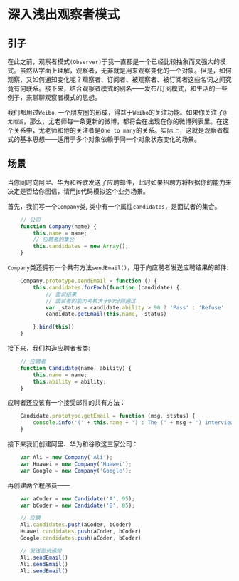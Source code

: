 # 深入浅出观察者模式

## 引子

在此之前，观察者模式`(Observer)`于我一直都是一个已经比较抽象而又强大的模式。虽然从字面上理解，观察者，无非就是用来观察变化的一个对象。但是，如何观察，又如何通知变化呢？观察者、订阅者、被观察者、被订阅者这些名词之间究竟有何联系。接下来，结合观察者模式的别名——发布/订阅模式，和生活的一些例子，来聊聊观察者模式的思想。

我们都用过`Weibo`, 一个朋友圈的形成，得益于`Weibo`的关注功能。如果你关注了`@尤雨溪`，那么，尤老师每一条更新的微博，都将会在出现在你的微博列表里。在这个关系中，尤老师和他的关注者是`One to many`的关系。实际上，这就是观察者模式的基本思想——适用于多个对象依赖于同一个对象状态变化的场景。


## 场景

当你同时向阿里、华为和谷歌发送了应聘邮件，此时如果招聘方将根据你的能力来决定是否给你回信，请用js代码模拟这个业务场景。

首先，我们写一个`Company`类, 类中有一个属性`candidates`，是面试者的集合。
```js
	// 公司
	function Company(name) {
		this.name = name;
		// 应聘者的集合
		this.candidates = new Array();
	}
```
`Company`类还拥有一个共有方法`sendEmail()`，用于向应聘者发送应聘结果的邮件:
```js
	Company.prototype.sendEmail = function () {
		this.candidates.forEach(function (candidate) {
			// 面试结果
			// 面试者的能力考核大于90分则通过
			var _status = candidate.ability > 90 ? 'Pass' : 'Refuse'
			candidate.getEmail(this.name, _status)

		}.bind(this))
	}
```
接下来，我们构造应聘者者类: 
```js
	// 应聘者
	function Candidate(name, ability) {
		this.name = name;
		this.ability = ability;
	}
```
应聘者还应该有一个接受邮件的共有方法：

```js
	Candidate.prototype.getEmail = function (msg, ststus) {
		console.info('(' + this.name + ') : The (' + msg + ') interview result is ' + ststus)
	}
```
接下来我们创建阿里、华为和谷歌这三家公司：

```js
	var Ali = new Company('Ali');
	var Huawei = new Company('Huawei');
	var Google = new Company('Google');

```
再创建两个程序员——

```js
	var aCoder = new Candidate('A', 95);
	var bCoder = new Candidate('B', 85);

	// 应聘
	Ali.candidates.push(aCoder, bCoder)
	Huawei.candidates.push(aCoder, bCoder)
	Google.candidates.push(aCoder, bCoder)

	// 发送面试通知
	Ali.sendEmail()
	Ali.sendEmail()
	Ali.sendEmail()
```
